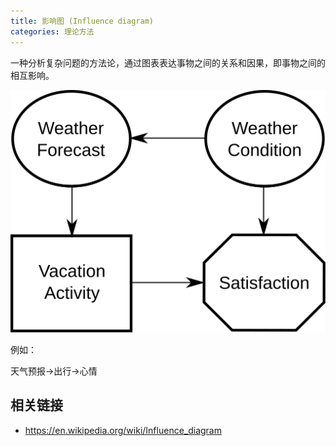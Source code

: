 ```yaml
---
title: 影响图 (Influence diagram)
categories: 理论方法
---
```


一种分析复杂问题的方法论，通过图表表达事物之间的关系和因果，即事物之间的相互影响。

![例子](./influence-diagram/simple-influence-diagram.svg)

例如：

天气预报->出行->心情

## 相关链接
- https://en.wikipedia.org/wiki/Influence_diagram

